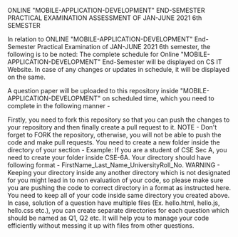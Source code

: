 ONLINE "MOBILE-APPLICATION-DEVELOPMENT" END-SEMESTER PRACTICAL EXAMINATION ASSESSMENT OF JAN-JUNE 2021 6th SEMESTER

In relation to ONLINE "MOBILE-APPLICATION-DEVELOPMENT" End-Semester Practical Examination of JAN-JUNE 2021 6th semester, the following is to be noted:
The complete schedule for Online "MOBILE-APPLICATION-DEVELOPMENT" End-Semester will be displayed on CS IT Website. In case of any changes or updates in schedule, it will be displayed on the same.

A question paper will be uploaded to this repository inside "MOBILE-APPLICATION-DEVELOPMENT" on scheduled time, which you need to complete in the following manner -

Firstly, you need to fork this repository so that you can push the changes to your repository and then finally create a pull request to it.
NOTE - Don't forget to FORK the repository, otherwise, you will not be able to push the code and make pull requests.
You need to create a new folder inside the directory of your section - Example: If you are a student of CSE Sec A, you need to create your folder inside CSE-6A.
Your directory should have following format - FirstName_Last_Name_UniversityRoll_No.
WARNING - Keeping your directory inside any another directory which is not designated for you might lead in to non evaluation of your code, so please make sure you are pushing the code to correct directory in a format as instructed here.
You need to keep all of your code inside same directory you created above. In case, solution of a question have multiple files (Ex. hello.html, hello.js, hello.css etc.), you can create separate directories for each question which should be named as Q1, Q2 etc. It will help you to manage your code efficiently without messing it up with files from other questions.
